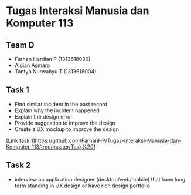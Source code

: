 # Tugas Interaksi Manusia dan Komputer 113

## Team D
- Farhan Herdian P (1313618030)
- Aldian Asmara
- Tantyo Nurwahyu T (1313618004)

## Task 1
- Find similar incident in the past record
- Explain why the incident happened
- Explain the design error
- Provide suggestion to improve the design
- Create a UX mockup to improve the design

[Link task 1]https://github.com/FarhanHP/Tugas-Interaksi-Manusia-dan-Komputer-113/tree/master/Task%201

## Task 2
- interview an application
designer (desktop/web/mobile) that have long term
standing in UX design or have rich design portfolio
